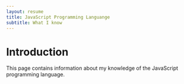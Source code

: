 ```yaml
---
layout: resume
title: JavaScript Programming Languange
subtitle: What I know
---
```


# Introduction

This page contains information about my knowledge of the JavaScript programming language.
